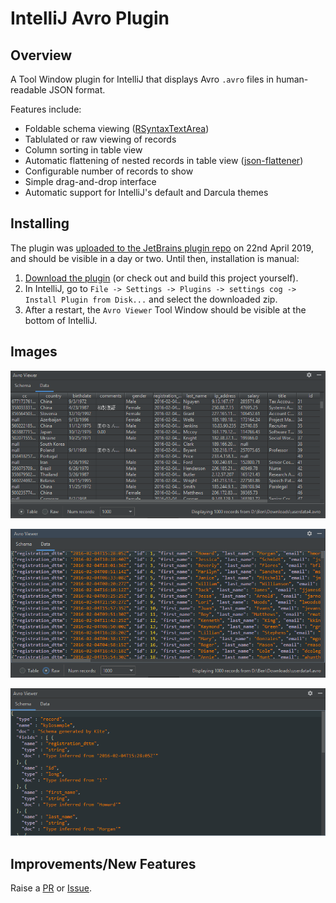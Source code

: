 # IntelliJ Avro Plugin

## Overview

A Tool Window plugin for IntelliJ that displays Avro `.avro` files in human-readable JSON format.

Features include:
 - Foldable schema viewing ([RSyntaxTextArea](https://github.com/bobbylight/RSyntaxTextArea))
 - Tablulated or raw viewing of records
 - Column sorting in table view
 - Automatic flattening of nested records in table view ([json-flattener](https://github.com/wnameless/json-flattener))
 - Configurable number of records to show
 - Simple drag-and-drop interface
 - Automatic support for IntelliJ's default and Darcula themes


## Installing

The plugin was [uploaded to the JetBrains plugin repo](https://plugins.jetbrains.com/plugin/12281-avro-viewer) on 22nd April 2019, and should be visible in a day or two. Until then, installation is manual:

1. [Download the plugin](https://github.com/benwatson528/intellij-avro-plugin/raw/master/releases/intellij-avro-viewer-1.0.0.zip) (or check out and build this project yourself).
2. In IntelliJ, go to `File -> Settings -> Plugins -> settings cog -> Install Plugin from Disk...` and select the
downloaded zip.
3. After a restart, the `Avro Viewer` Tool Window should be visible at the bottom of IntelliJ.


## Images

![table view](images/table-view.png "Table view")

![raw view](images/raw-view.png "Raw view")

![schema view](images/schema-view.png "Schema view")


## Improvements/New Features

Raise a [PR](https://github.com/benwatson528/intellij-avro-plugin/pulls) or [Issue](https://github.com/benwatson528/intellij-avro-plugin/issues).

